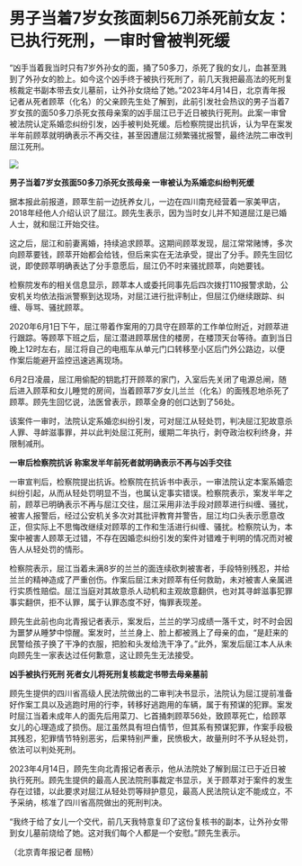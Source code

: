 # 男子当着7岁女孩面刺56刀杀死前女友：已执行死刑，一审时曾被判死缓

“凶手当着我当时只有7岁外孙女的面，捅了50多刀，杀死了我的女儿，血甚至溅到了外孙女的脸上。如今这个凶手终于被执行死刑了，前几天我把最高法的死刑复核裁定书副本带去女儿墓前，让外孙女烧给了她。”2023年4月14日，北京青年报记者从死者顾萃（化名）的父亲顾先生处了解到，此前引发社会热议的男子当着7岁女孩的面50多刀杀死女孩母亲案的凶手屈江已于近日被执行死刑。此案一审曾被法院认定系婚恋纠纷引发，凶手被判处死缓。后检察院提出抗诉，认为早在案发半年前顾萃就明确表示不再交往，甚至因遭屈江频繁骚扰报警，最终法院二审改判屈江死刑。

![](https://inews.gtimg.com/om_bt/OQG2aOnjC5mDi746_YKclkhkIb8ZW6Gxx7n5NjhoKxujkAA/1000)

**男子当着7岁女孩面50多刀杀死女孩母亲 一审被认为系婚恋纠纷判死缓**

据本报此前报道，顾萃生前一边抚养女儿，一边在四川南充经营着一家美甲店，2018年经他人介绍认识了屈江。顾先生表示，因为当时女儿并不知道屈江是已婚人士，就和屈江开始交往。

这之后，屈江和前妻离婚，持续追求顾萃。这期间顾萃发现，屈江常常赌博，多次向顾萃要钱，顾萃开始都会给钱，但后来实在无法承受，提出了分手。顾先生回忆说，即使顾萃明确表达了分手意愿后，屈江仍不时来骚扰顾萃，向她要钱。

检察院发布的相关信息显示，顾萃本人或委托同事先后四次拨打110报警求助，公安机关均依法指派警察到达现场，对屈江进行批评制止，但屈江仍继续跟踪、纠缠、辱骂、骚扰顾萃。

2020年6月1日下午，屈江带着作案用的刀具守在顾萃的工作单位附近，对顾萃进行跟踪。等顾萃下班之后，屈江潜进顾萃居住的楼房，在楼顶天台等待。直到当日晚上12时左右，屈江将自己的电瓶车从单元门口转移至小区后门外公路边，以便作案后能避开监控迅速逃离现场。

6月2日凌晨，屈江用偷配的钥匙打开顾萃的家门，入室后先关闭了电源总闸，随后进入顾萃和女儿睡觉的房间，当着顾萃7岁女儿兰兰（化名）的面残忍地杀死了顾萃。顾先生回忆说，法医曾表示，顾萃全身的创口达到了56处。

该案件一审时，法院认定系婚恋纠纷引发，可对屈江从轻处罚，判决屈江犯故意杀人罪、寻衅滋事罪，并以此判处屈江死刑，缓期二年执行，剥夺政治权利终身，并限制减刑。

**一审后检察院抗诉 称案发半年前死者就明确表示不再与凶手交往**

一审宣判后，检察院提出抗诉。检察院在抗诉书中表示，一审法院认定本案系婚恋纠纷引起，从而从轻处罚明显不当，也属认定事实错误。检察院表示，案发半年之前，顾萃已明确表示不再与屈江交往，屈江采用非法手段对顾萃进行纠缠、骚扰，被害人报警后，经过公安机关多次对其批评教育并警告，屈江均口头表示愿意改正，但实际上不思悔改继续对顾萃的工作和生活进行纠缠、骚扰。检察院认为，本案中被害人顾萃无过错，不存在因婚恋纠纷引发的案件对错难于判明的情况而对被告人从轻处罚的情形。

检察院表示，屈江当着未满8岁的兰兰的面连续砍刺被害者，手段特别残忍，并给兰兰的精神造成了严重创伤。作案后屈江未对顾萃有任何救助，未对被害人亲属进行实质性赔偿。屈江当庭对其故意杀人动机和主观故意翻供，也对其寻衅滋事犯罪事实翻供，拒不认罪，属于认罪态度不好，悔罪表现差。

顾先生此前也向北青报记者表示，案发后，兰兰的学习成绩一落千丈，时不时会因为噩梦从睡梦中惊醒。案发时，兰兰身上、脸上都被溅上了母亲的血，“是赶来的民警给孩子换了干净的衣服，把脸和头发给洗干净了。”此外，案发后屈江本人从未向顾先生一家表达过任何歉意，这让顾先生无法接受。

**凶手被执行死刑 死者女儿将死刑复核裁定书带去母亲墓前**

顾先生提供的四川省高级人民法院做出的二审判决书显示，法院认为屈江提前准备好作案工具以及逃跑时用的行李，转移好逃跑用的车辆，属于有预谋的犯罪。案发时屈江当着未成年人的面先后用菜刀、匕首捅刺顾萃56处，致顾萃死亡，给顾萃女儿的心理造成了损伤。屈江虽然具有坦白情节，但其系有预谋犯罪，作案手段极其残忍，犯罪情节特别恶劣，后果特别严重，民愤极大，故量刑时不予从轻处罚，依法可以判处死刑。

2023年4月14日，顾先生向北青报记者表示，他从法院处了解到屈江已于近日被执行死刑。顾先生提供的最高人民法院刑事裁定书显示，关于顾萃对于案件的发生存在过错，以此要求对屈江从轻处罚等辩护意见，最高人民法院认定不能成立，不予采纳，核准了四川省高院做出的死刑判决。

“我终于给了女儿一个交代，前几天我特意复印了这份复核书的副本，让外孙女带到女儿墓前烧给了她。这对我们每个人都是一个安慰。”顾先生表示。

（北京青年报记者 屈畅）


